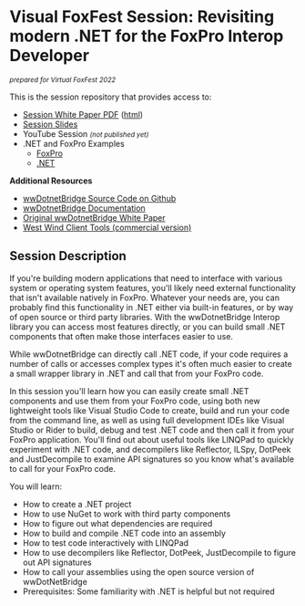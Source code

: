 # Visual FoxFest Session: Revisiting  modern .NET for the FoxPro Interop Developer

<small>*prepared for Virtual FoxFest 2022*</small>

This is the session repository that provides access to:

* [Session White Paper PDF](Documents/Strahl_FoxProDotnet.pdf) ([html](Documents/Markdown/FoxProDotnet.md))
* [Session Slides](Documents/Strahl_FoxProDotNet.pptx)
* YouTube Session <small>*(not published yet)*</small>
* .NET and FoxPro Examples
   * [FoxPro](./FoxPro)
   * [.NET](./DotNet)

**Additional Resources** 

* [wwDotnetBridge Source Code on Github](https://github.com/rickstrahl/wwdotnetbridge)
* [wwDotnetBridge Documentation](https://client-tools.west-wind.com/docs/_24n1cfw3a.htm)
* [Original wwDotnetBridge White Paper](https://west-wind.com/presentations/wwdotnetbridge/wwDotnetBridge.pdf)
* [West Wind Client Tools (commercial version)](https://client-tools.west-wind.com)

## Session Description

If you're building modern applications that need to interface with various system or operating system features, you'll likely need external functionality that isn't available natively in FoxPro. Whatever your needs are, you can probably find this functionality in .NET either via built-in features, or by way of open source or third party libraries. With the wwDotnetBridge Interop library you can access most features directly, or you can build small .NET components that often make those interfaces easier to use.

While wwDotnetBridge can directly call .NET code, if your code requires a number of calls or accesses complex types it's often much easier to create a small wrapper library in .NET and call that from your FoxPro code.

In this session you'll learn how you can easily create small .NET components and use them from your FoxPro code, using both new lightweight tools like Visual Studio Code to create, build and run your code from the command line, as well as using full development IDEs like Visual Studio or Rider to build, debug and test .NET code and then call it from your FoxPro application. You'll find out about useful tools like LINQPad to quickly experiment with .NET code, and decompilers like Reflector, ILSpy, DotPeek and JustDecompile to examine API signatures so you know what's available to call for your FoxPro code.

You will learn:

* How to create a .NET project
* How to use NuGet to work with third party components
* How to figure out what dependencies are required
* How to build and compile .NET code into an assembly
* How to test code interactively with LINQPad
* How to use decompilers like Reflector, DotPeek, JustDecompile to figure out API signatures
* How to call your assemblies using the open source version of wwDotNetBridge
* Prerequisites: Some familiarity with .NET is helpful but not required
